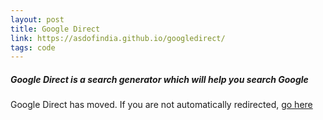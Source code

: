 ```yaml
---
layout: post
title: Google Direct
link: https://asdofindia.github.io/googledirect/
tags: code
---
```


##### Google Direct is a search generator which will help you search Google #####

Google Direct has moved. If you are not automatically redirected, [go here](https://asdofindia.github.io/googledirect/)

<script>
window.location.replace('https://asdofindia.github.io/googledirect/');
</script>